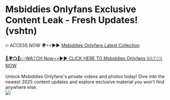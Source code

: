 # Msbiddies Onlyfans Exclusive Content Leak - Fresh Updates! (vshtn)

🔥 ACCESS NOW 🌍==►► <a href="https://tinyurl.com/kvy9nzfs" rel="nofollow">Msbiddies Onlyfans Latest Collection</a>
<br><br>
[🔴🌍📺📱👉WA𝚃CH Now==►► CLICK HERE TO Msbiddies Onlyfans 𝚆𝙰𝚃𝙲𝙷 NOW](https://tinyurl.com/kvy9nzfs)
<br><br>
Unlock Msbiddies Onlyfans's private videos and photos today! Dive into the newest 2025 content updates and explore exclusive material you won’t find anywhere else.
<br>
<a href="https://tinyurl.com/kvy9nzfs" rel="nofollow" data-target="animated-image.originalLink"><img src="https://camo.githubusercontent.com/8a4f000d20f83aca3bf7ec5f350d767afa0574a8a352519fd8cfa583a6f93a33/68747470733a2f2f692e696d6775722e636f6d2f644a486b345a712e676966" data-canonical-src="https://i.imgur.com/dJHk4Zq.gif" style="max-width: 100%; display: inline-block;" data-target="animated-image.originalImage"></a>
<br>
